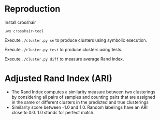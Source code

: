# Reproduction

Install crosshair

    uvx crosshair-tool
    
Execute `./cluster.py se` to produce clusters using symbolic execution.

Execute `./cluster.py test` to produce clusters using tests.

Execute `./cluster.py diff` to measure average Rand index.


# Adjusted Rand Index (ARI)

- The Rand Index computes a similarity measure between two clusterings by considering all pairs of samples and counting pairs that are assigned in the same or different clusters in the predicted and true clusterings
- Similarity score between -1.0 and 1.0. Random labelings have an ARI close to 0.0. 1.0 stands for perfect match.
